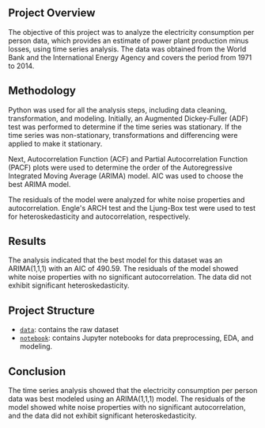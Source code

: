 ## Project Overview
The objective of this project was to analyze the electricity consumption per person data, which provides an estimate of power plant production minus losses, using time series analysis. The data was obtained from the World Bank and the International Energy Agency and covers the period from 1971 to 2014.

## Methodology
Python was used for all the analysis steps, including data cleaning, transformation, and modeling. Initially, an Augmented Dickey-Fuller (ADF) test was performed to determine if the time series was stationary. If the time series was non-stationary, transformations and differencing were applied to make it stationary.

Next, Autocorrelation Function (ACF) and Partial Autocorrelation Function (PACF) plots were used to determine the order of the Autoregressive Integrated Moving Average (ARIMA) model. AIC was used to choose the best ARIMA model.

The residuals of the model were analyzed for white noise properties and autocorrelation. Engle's ARCH test and the Ljung-Box test were used to test for heteroskedasticity and autocorrelation, respectively.

## Results
The analysis indicated that the best model for this dataset was an ARIMA(1,1,1) with an AIC of 490.59. The residuals of the model showed white noise properties with no significant autocorrelation. The data did not exhibit significant heteroskedasticity.

## Project Structure
- [`data`](https://github.com/yacine-ammi/Algerian_Electricity_Consumption_Forecast/blob/main/Algeria%20electricity%20consumption%201971-2019.csv): contains the raw dataset
- [`notebook`](https://github.com/yacine-ammi/Algerian_Electricity_Consumption_Forecast/blob/main/electricity-consumption-forecast.ipynb): contains Jupyter notebooks for data preprocessing, EDA, and modeling.

## Conclusion
The time series analysis showed that the electricity consumption per person data was best modeled using an ARIMA(1,1,1) model. The residuals of the model showed white noise properties with no significant autocorrelation, and the data did not exhibit significant heteroskedasticity.
